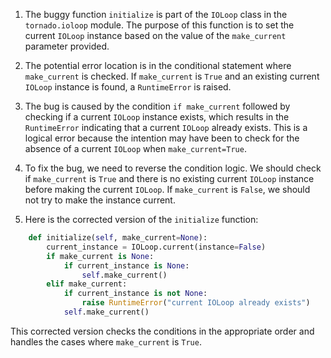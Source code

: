 1. The buggy function `initialize` is part of the `IOLoop` class in the `tornado.ioloop` module. The purpose of this function is to set the current `IOLoop` instance based on the value of the `make_current` parameter provided.

2. The potential error location is in the conditional statement where `make_current` is checked. If `make_current` is `True` and an existing current `IOLoop` instance is found, a `RuntimeError` is raised.

3. The bug is caused by the condition `if make_current` followed by checking if a current `IOLoop` instance exists, which results in the `RuntimeError` indicating that a current `IOLoop` already exists. This is a logical error because the intention may have been to check for the absence of a current `IOLoop` when `make_current=True`.

4. To fix the bug, we need to reverse the condition logic. We should check if `make_current` is `True` and there is no existing current `IOLoop` instance before making the current `IOLoop`. If `make_current` is `False`, we should not try to make the instance current.

5. Here is the corrected version of the `initialize` function:

```python
    def initialize(self, make_current=None):
        current_instance = IOLoop.current(instance=False)
        if make_current is None:
            if current_instance is None:
                self.make_current()
        elif make_current:
            if current_instance is not None:
                raise RuntimeError("current IOLoop already exists")
            self.make_current()
```

This corrected version checks the conditions in the appropriate order and handles the cases where `make_current` is `True`.